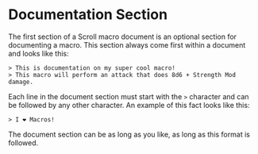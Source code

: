 # Documentation Section

The first section of a Scroll macro document is an optional section for documenting a macro.
This section always come first within a document and looks like this:

```
> This is documentation on my super cool macro!
> This macro will perform an attack that does 8d6 + Strength Mod damage.
```

Each line in the document section must start with the `>` character and can be followed by any other character.
An example of this fact looks like this:

```
> I ❤ Macros!
```

The document section can be as long as you like, as long as this format is followed.
